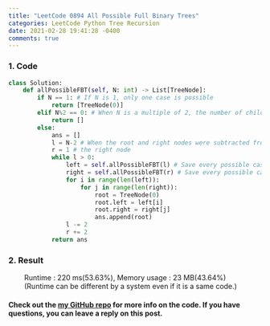 ```yaml
---
title: "LeetCode 0894 All Possible Full Binary Trees"
categories: LeetCode Python Tree Recursion
date: 2021-02-28 19:41:28 -0400
comments: true
---
```


### 1. Code
```python
class Solution:
    def allPossibleFBT(self, N: int) -> List[TreeNode]:
        if N == 1: # If N is 1, only one case is possible
            return [TreeNode(0)]
        elif N%2 == 0: # When N is a multiple of 2, the number of children cannot be zero or two
            return []
        else:
            ans = []
            l = N-2 # When the root and right nodes were subtracted from the tree of three nodes
            r = 1 # the right node
            while l > 0:
                left = self.allPossibleFBT(l) # Save every possible case on the left
                right = self.allPossibleFBT(r) # Save every possible case on the right
                for i in range(len(left)):
                    for j in range(len(right)):
                        root = TreeNode(0)
                        root.left = left[i]
                        root.right = right[j]
                        ans.append(root)
                l -= 2
                r += 2
            return ans
```

### 2. Result
&nbsp;&nbsp;&nbsp;&nbsp;&nbsp;&nbsp;&nbsp;&nbsp;Runtime : 220 ms(53.63%), Memory usage : 23 MB(43.64%)  
&nbsp;&nbsp;&nbsp;&nbsp;&nbsp;&nbsp;&nbsp;&nbsp;(Runtime can be different by a system even if it is a same code.)

#### Check out the [my GitHub repo][hyuk-gh] for more info on the code. If you have questions, you can leave a reply on this post.
[hyuk-gh]: https://github.com/dlgur1994/StudyAlgorithms
